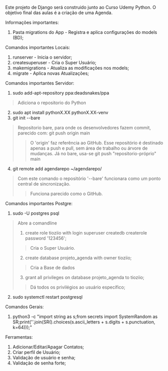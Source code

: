 
Este projeto de Django será construido junto ao Curso Udemy Python.
O objetivo final das aulas é a criação de uma Agenda.

Informações importantes:
1. Pasta migrations do App - Registra e aplica configurações do models (BD);

Comandos importantes Locais:
1. runserver - Inicia o servidor;
2. createsuperuser - Cria o Super Usuário;
3. makemigrations - Atualiza as modificações nos models;
4. migrate - Aplica novas Atualizações;

Comandos importantes Servidor:
1. sudo add-apt-repository ppa:deadsnakes/ppa
> Adiciona o repositorio do Python
2. sudo apt install pythonX.XX pythonX.XX-venv
3. git init --bare
> Repositorio bare, para onde os desenvolvedores fazem commit, parecido com: git push origin main
>> O 'origin' faz referência ao GitHub.
>> Esse repositório é destinado apenas a push e pull, sem área de trabalho ou árvore de mudanças.
> Já no bare, usa-se git push "repositorio-próprio" main
4. git remote add agendarepo ~/agendarepo/
> Com este comando o repositório '--bare' funcionara como um ponto central de sincronização.
>> Funciona parecido como o GitHub.

Comandos importantes Postgre:
1. sudo -U postgres psql
> Abre a comandline
> 1. create role tioziio with login superuser createdb createrole password '123456';
>> Cria o Super Usuário.
> 2. create database projeto_agenda with owner tioziio;
>> Cria a Base de dados
> 3. grant all privileges on database projeto_agenda to tioziio;
>> Dá todos os privilégios ao usuário específico;
2. sudo systemctl restart postgresql


Comandos Gerais:
1. python3 -c "import string as s;from secrets import SystemRandom as SR;print(''.join(SR().choices(s.ascii_letters + s.digits + s.punctuation, k=64)));"

Ferramentas:
1. Adicionar/Editar/Apagar Contatos;
2. Criar perfil de Usuário;
3. Validação de usuário e senha;
4. Validação de senha forte;
